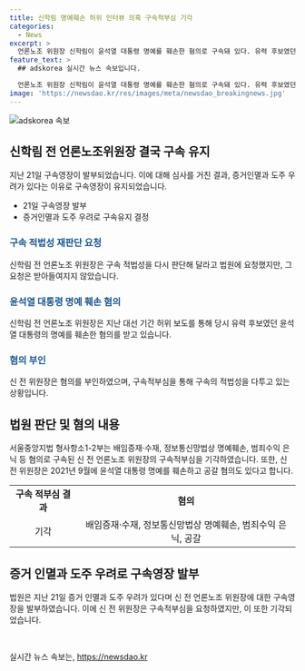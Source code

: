```yaml
---
title: 신학림 명예훼손 허위 인터뷰 의혹 구속적부심 기각
categories:
  - News
excerpt: >
  언론노조 위원장 신학림이 윤석열 대통령 명예를 훼손한 혐의로 구속돼 있다. 유력 후보였던 윤석열 대통령을 허위 보도로 비박한 혐의가 있으며, 21일 구속영장이 발부됐다. 신 전 위원장은 취지의 허위 인터뷰를 통해 1억6500만원을 수수하고, 다른 사람에게 책을 무단으로 넘겨 공갈 혐의도 있다. 법원은 증거인멸과 도주 우려를 이유로 구속영장을 발부했고, 구속적부심 청구가 기각돼 풀려나지 못했다.
feature_text: >
  ## adskorea 실시간 뉴스 속보입니다.

  언론노조 위원장 신학림이 윤석열 대통령 명예를 훼손한 혐의로 구속돼 있다. 유력 후보였던 윤석열 대통령을 허위 보도로 비박한 혐의가 있으며, 21일 구속영장이 발부됐다. 신 전 위원장은 취지의 허위 인터뷰를 통해 1억6500만원을 수수하고, 다른 사람에게 책을 무단으로 넘겨 공갈 혐의도 있다. 법원은 증거인멸과 도주 우려를 이유로 구속영장을 발부했고, 구속적부심 청구가 기각돼 풀려나지 못했다.
image: 'https://newsdao.kr/res/images/meta/newsdao_breakingnews.jpg'
---
```


<p><img src="https://newsdao.kr/res/images/meta/newsdao_breakingnews.jpg" alt="adskorea 속보" /></p>

<h2 data-ke-size="size26">신학림 전 언론노조위원장 결국 구속 유지</h2>

<p data-ke-size="size16">지난 21일 구속영장이 발부되었습니다. 이에 대해 심사를 거친 결과, 증거인멸과 도주 우려가 있다는 이유로 구속영장이 유지되었습니다.</p>

<ul>
  <li>21일 구속영장 발부</li>
  <li>증거인멸과 도주 우려로 구속유지 결정</li>
</ul>

<h3><b><span style="color: #1a5490;">구속 적법성 재판단 요청</span></b></h3>

<p data-ke-size="size16">신학림 전 언론노조 위원장은 구속 적법성을 다시 판단해 달라고 법원에 요청했지만, 그 요청은 받아들여지지 않았습니다.</p>

<h3><b><span style="color: #1a5490;">윤석열 대통령 명예 훼손 혐의</span></b></h3>

<p data-ke-size="size16">신학림 전 언론노조 위원장은 지난 대선 기간 허위 보도를 통해 당시 유력 후보였던 윤석열 대통령의 명예를 훼손한 혐의를 받고 있습니다.</p>

<h3><b><span style="color: #1a5490;">혐의 부인</span></b></h3>

<p data-ke-size="size16">신 전 위원장은 혐의를 부인하였으며, 구속적부심을 통해 구속의 적법성을 다투고 있는 상황입니다.</p>

<h2 data-ke-size="size26">법원 판단 및 혐의 내용</h2>

<p data-ke-size="size16">서울중앙지법 형사항소1-2부는 배임증재·수재, 정보통신망법상 명예훼손, 범죄수익 은닉 등 혐의로 구속된 신 전 언론노조 위원장의 구속적부심을 기각하였습니다. 또한, 신 전 위원장은 2021년 9월에 윤석열 대통령 명예를 훼손하고 공갈 혐의도 있다고 합니다.</p>

<table>
    <tr>
        <td style="text-align: center; height: 17px;"><b>구속 적부심 결과</b></td>
        <td style="text-align: center; height: 17px;"><b>혐의</b></td>
    </tr>
    <tr>
        <td style="text-align: center; height: 17px;">기각</td>
        <td style="text-align: center; height: 17px;">배임증재·수재, 정보통신망법상 명예훼손, 범죄수익 은닉, 공갈</td>
    </tr>
</table>

<h2 data-ke-size="size26">증거 인멸과 도주 우려로 구속영장 발부</h2>

<p data-ke-size="size16">법원은 지난 21일 증거 인멸과 도주 우려가 있다며 신 전 언론노조 위원장에 대한 구속영장을 발부하였습니다. 이에 신 전 위원장은 구속적부심을 요청하였지만, 이 또한 기각되었습니다.</p>

<p data-ke-size="size16">&nbsp;</p>
실시간 뉴스 속보는, <a href="https://newsdao.kr" rel="dofollow">https://newsdao.kr</a>


